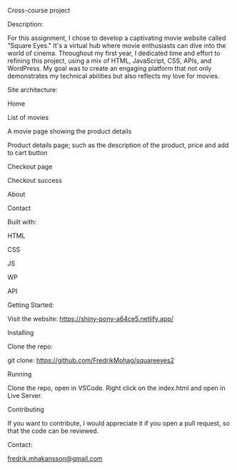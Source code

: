 Cross-course project

Description:

For this assignment, I chose to develop a captivating movie website called "Square Eyes." It's a virtual hub where movie enthusiasts can dive into the world of cinema. Throughout my first year, I dedicated time and effort to refining this project, using a mix of HTML, JavaScript, CSS, APIs, and WordPress. My goal was to create an engaging platform that not only demonstrates my technical abilities but also reflects my love for movies.


Site architecture:

Home

List of movies

A movie page showing the product details

Product details page; such as the description of the product, price and add to cart button

Checkout page

Checkout success

About

Contact


Built with:

HTML

CSS

JS

WP

API


Getting Started:

Visit the website: https://shiny-pony-a64ce5.netlify.app/


Installing

Clone the repo:

git clone: https://github.com/FredrikMohag/squareeyes2

Running

Clone the repo, open in VSCode. Right click on the index.html and open in Live Server.

Contributing

If you want to contribute, I would appreciate it if you open a pull request, so that the code can be reviewed.

Contact:

fredrik.mhakansson@gmail.com
